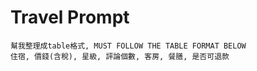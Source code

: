 # Travel Prompt


```
幫我整理成table格式, MUST FOLLOW THE TABLE FORMAT BELOW
住宿, 價錢(含稅), 星級, 評論個數, 客房, 餐膳, 是否可退款

```


